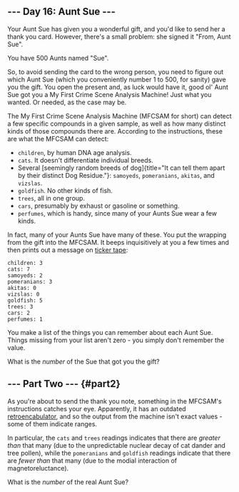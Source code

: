 ## \-\-- Day 16: Aunt Sue \-\--

Your Aunt Sue has given you a wonderful gift, and you\'d like to send
her a thank you card. However, there\'s a small problem: she signed it
\"From, Aunt Sue\".

You have 500 Aunts named \"Sue\".

So, to avoid sending the card to the wrong person, you need to figure
out which Aunt Sue (which you conveniently number 1 to 500, for sanity)
gave you the gift. You open the present and, as luck would have it, good
ol\' Aunt Sue got you a My First Crime Scene Analysis Machine! Just what
you wanted. Or needed, as the case may be.

The My First Crime Scene Analysis Machine (MFCSAM for short) can detect
a few specific compounds in a given sample, as well as how many distinct
kinds of those compounds there are. According to the instructions, these
are what the MFCSAM can detect:

-   `children`, by human DNA age analysis.
-   `cats`. It doesn\'t differentiate individual breeds.
-   Several [seemingly random breeds of
    dog]{title="It can tell them apart by their distinct Dog Residue."}:
    `samoyeds`, `pomeranians`, `akitas`, and `vizslas`.
-   `goldfish`. No other kinds of fish.
-   `trees`, all in one group.
-   `cars`, presumably by exhaust or gasoline or something.
-   `perfumes`, which is handy, since many of your Aunts Sue wear a few
    kinds.

In fact, many of your Aunts Sue have many of these. You put the wrapping
from the gift into the MFCSAM. It beeps inquisitively at you a few times
and then prints out a message on [ticker
tape](https://en.wikipedia.org/wiki/Ticker_tape):

    children: 3
    cats: 7
    samoyeds: 2
    pomeranians: 3
    akitas: 0
    vizslas: 0
    goldfish: 5
    trees: 3
    cars: 2
    perfumes: 1

You make a list of the things you can remember about each Aunt Sue.
Things missing from your list aren\'t zero - you simply don\'t remember
the value.

What is the *number* of the Sue that got you the gift?

## \-\-- Part Two \-\-- {#part2}

As you\'re about to send the thank you note, something in the MFCSAM\'s
instructions catches your eye. Apparently, it has an outdated
[retroencabulator](https://www.youtube.com/watch?v=RXJKdh1KZ0w), and so
the output from the machine isn\'t exact values - some of them indicate
ranges.

In particular, the `cats` and `trees` readings indicates that there are
*greater than* that many (due to the unpredictable nuclear decay of cat
dander and tree pollen), while the `pomeranians` and `goldfish` readings
indicate that there are *fewer than* that many (due to the modial
interaction of magnetoreluctance).

What is the *number* of the real Aunt Sue?
